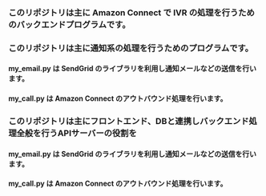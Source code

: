 ### このリポジトリは主に Amazon Connect で IVR の処理を行うためのバックエンドプログラムです。
 
 
 
### このリポジトリは主に通知系の処理を行うためのプログラムです。
#### my_email.py は SendGrid のライブラリを利用し通知メールなどの送信を行います。
#### my_call.py は Amazon Connect のアウトバウンド処理を行います。
 
 
 
 
### このリポジトリは主にフロントエンド、DBと連携しバックエンド処理全般を行うAPIサーバーの役割を
#### my_email.py は SendGrid のライブラリを利用し通知メールなどの送信を行います。
#### my_call.py は Amazon Connect のアウトバウンド処理を行います。
